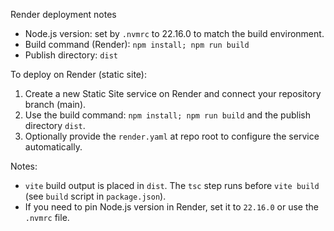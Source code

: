 Render deployment notes

- Node.js version: set by `.nvmrc` to 22.16.0 to match the build environment.
- Build command (Render): `npm install; npm run build`
- Publish directory: `dist`

To deploy on Render (static site):
1. Create a new Static Site service on Render and connect your repository branch (main).
2. Use the build command: `npm install; npm run build` and the publish directory `dist`.
3. Optionally provide the `render.yaml` at repo root to configure the service automatically.

Notes:
- `vite` build output is placed in `dist`. The `tsc` step runs before `vite build` (see `build` script in `package.json`).
- If you need to pin Node.js version in Render, set it to `22.16.0` or use the `.nvmrc` file.
